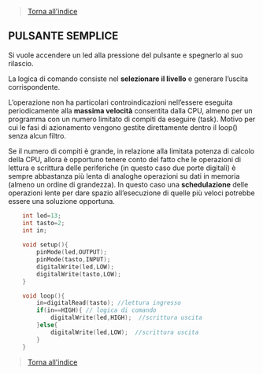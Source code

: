 

>[Torna all'indice](indexpulsanti.md)
## **PULSANTE SEMPLICE**

Si vuole accendere un led alla pressione del pulsante e spegnerlo al suo rilascio.

La logica di comando consiste nel **selezionare il livello** e generare l’uscita corrispondente.

L’operazione non ha particolari controindicazioni nell’essere eseguita periodicamente alla **massima velocità** consentita dalla CPU, almeno per un programma con un numero limitato di compiti da eseguire (task). Motivo per cui le fasi di azionamento vengono gestite direttamente dentro il loop() senza alcun filtro.

Se il numero di compiti è grande, in relazione alla limitata potenza di calcolo della CPU, allora è opportuno tenere conto del fatto che le operazioni di lettura e scrittura delle periferiche (in questo caso due porte digitali) è sempre abbastanza più lenta di analoghe operazioni su dati in memoria (almeno un ordine di grandezza). In questo caso una **schedulazione** delle operazioni lente per dare spazio all’esecuzione di quelle più veloci potrebbe essere una soluzione opportuna.
```C++	
	int led=13;
	int tasto=2;
	int in;
	
	void setup(){
		pinMode(led,OUTPUT);
		pinMode(tasto,INPUT);
		digitalWrite(led,LOW);
		digitalWrite(tasto,LOW);
	}

	void loop(){
		in=digitalRead(tasto); //lettura ingresso
		if(in==HIGH){ // logica di comando
			digitalWrite(led,HIGH);  //scrittura uscita
		}else{
			digitalWrite(led,LOW);  //scrittura uscita
		}
	}
```
>[Torna all'indice](indexpulsanti.md)
<!--stackedit_data:
eyJoaXN0b3J5IjpbLTEzMzI0MzE3MDldfQ==
-->